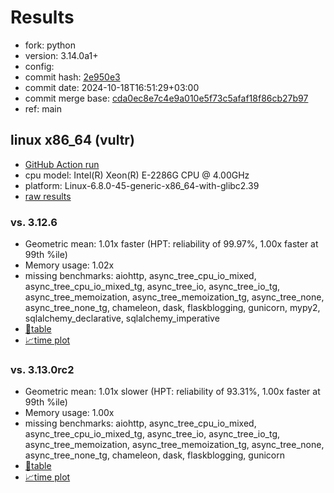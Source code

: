 # Results

- fork: python
- version: 3.14.0a1+
- config: 
- commit hash: [2e950e3](https://github.com/python/cpython/commit/2e950e3)
- commit date: 2024-10-18T16:51:29+03:00
- commit merge base: [cda0ec8e7c4e9a010e5f73c5afaf18f86cb27b97](https://github.com/python/cpython/commit/cda0ec8e7c4e9a010e5f73c5afaf18f86cb27b97)
- ref: main

## linux x86_64 (vultr)

- [GitHub Action run](https://github.com/facebookexperimental/free-threading-benchmarking/actions/runs/11405745068)
- cpu model: Intel(R) Xeon(R) E-2286G CPU @ 4.00GHz
- platform: Linux-6.8.0-45-generic-x86_64-with-glibc2.39
- [raw results](bm-20241018-vultr-x86_64-python-main-3.14.0a1%2B-2e950e3.json)

### vs. 3.12.6

- Geometric mean: 1.01x faster (HPT: reliability of 99.97%, 1.00x faster at 99th %ile)
- Memory usage: 1.02x
- missing benchmarks: aiohttp, async_tree_cpu_io_mixed, async_tree_cpu_io_mixed_tg, async_tree_io, async_tree_io_tg, async_tree_memoization, async_tree_memoization_tg, async_tree_none, async_tree_none_tg, chameleon, dask, flaskblogging, gunicorn, mypy2, sqlalchemy_declarative, sqlalchemy_imperative
- [📄table](bm-20241018-vultr-x86_64-python-main-3.14.0a1%2B-2e950e3-vs-3.12.6.md)
- [📈time plot](bm-20241018-vultr-x86_64-python-main-3.14.0a1%2B-2e950e3-vs-3.12.6.svg)

### vs. 3.13.0rc2

- Geometric mean: 1.01x slower (HPT: reliability of 93.31%, 1.00x faster at 99th %ile)
- Memory usage: 1.00x
- missing benchmarks: aiohttp, async_tree_cpu_io_mixed, async_tree_cpu_io_mixed_tg, async_tree_io, async_tree_io_tg, async_tree_memoization, async_tree_memoization_tg, async_tree_none, async_tree_none_tg, chameleon, dask, flaskblogging, gunicorn
- [📄table](bm-20241018-vultr-x86_64-python-main-3.14.0a1%2B-2e950e3-vs-3.13.0rc2.md)
- [📈time plot](bm-20241018-vultr-x86_64-python-main-3.14.0a1%2B-2e950e3-vs-3.13.0rc2.svg)

